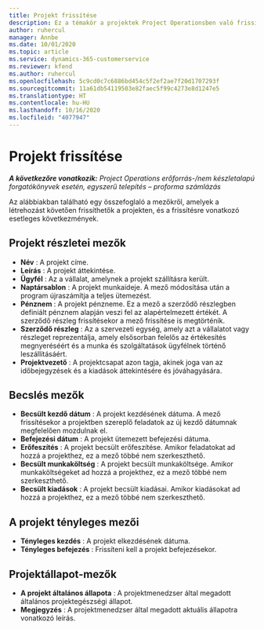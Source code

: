 ```yaml
---
title: Projekt frissítése
description: Ez a témakör a projektek Project Operationsben való frissítéséről nyújt tájékoztatást.
author: ruhercul
manager: Annbe
ms.date: 10/01/2020
ms.topic: article
ms.service: dynamics-365-customerservice
ms.reviewer: kfend
ms.author: ruhercul
ms.openlocfilehash: 5c9cd0c7c6886bd454c5f2ef2ae7f20d1707293f
ms.sourcegitcommit: 11a61db54119503e82faec5f99c4273e8d1247e5
ms.translationtype: HT
ms.contentlocale: hu-HU
ms.lasthandoff: 10/16/2020
ms.locfileid: "4077947"
---
```

# <a name="update-a-project"></a>Projekt frissítése

_**A következőre vonatkozik:** Project Operations erőforrás-/nem készletalapú forgatókönyvek esetén, egyszerű telepítés – proforma számlázás_

Az alábbiakban található egy összefoglaló a mezőkről, amelyek a létrehozást követően frissíthetők a projekten, és a frissítésre vonatkozó esetleges következmények.

## <a name="project-detail-fields"></a>Projekt részletei mezők

- **Név** : A projekt címe.
- **Leírás** : A projekt áttekintése.
- **Ügyfél** : Az a vállalat, amelynek a projekt szállításra került.
- **Naptársablon** : A projekt munkaideje. A mező módosítása után a program újraszámítja a teljes ütemezést.
- **Pénznem** : A projekt pénzneme. Ez a mező a szerződő részlegben definiált pénznem alapján veszi fel az alapértelmezett értékét. A szerződő részleg frissítésekor a mező frissítése is megtörténik.
- **Szerződő részleg** : Az a szervezeti egység, amely azt a vállalatot vagy részleget reprezentálja, amely elsősorban felelős az értékesítés megnyeréséért és a munka és szolgáltatások ügyfélnek történő leszállításáért. 
- **Projektvezető** : A projektcsapat azon tagja, akinek joga van az időbejegyzések és a kiadások áttekintésére és jóváhagyására.

## <a name="estimate-fields"></a>Becslés mezők

- **Becsült kezdő dátum** : A projekt kezdésének dátuma. A mező frissítésekor a projektben szereplő feladatok az új kezdő dátumnak megfelelően mozdulnak el.
- **Befejezési dátum** : A projekt ütemezett befejezési dátuma.
- **Erőfeszítés** : A projekt becsült erőfeszítése. Amikor feladatokat ad hozzá a projekthez, ez a mező többé nem szerkeszthető.
- **Becsült munkaköltség** : A projekt becsült munkaköltsége. Amikor munkaköltségeket ad hozzá a projekthez, ez a mező többé nem szerkeszthető.
- **Becsült kiadások** : A projekt becsült kiadásai. Amikor kiadásokat ad hozzá a projekthez, ez a mező többé nem szerkeszthető.

## <a name="project-actual-fields"></a>A projekt tényleges mezői
- **Tényleges kezdés** : A projekt elkezdésének dátuma.
- **Tényleges befejezés** : Frissíteni kell a projekt befejezésekor.

## <a name="project-status-fields"></a>Projektállapot-mezők

- **A projekt általános állapota** : A projektmenedzser által megadott általános projektegészségi állapot.
- **Megjegyzés** : A projektmenedzser által megadott aktuális állapotra vonatkozó leírás.

